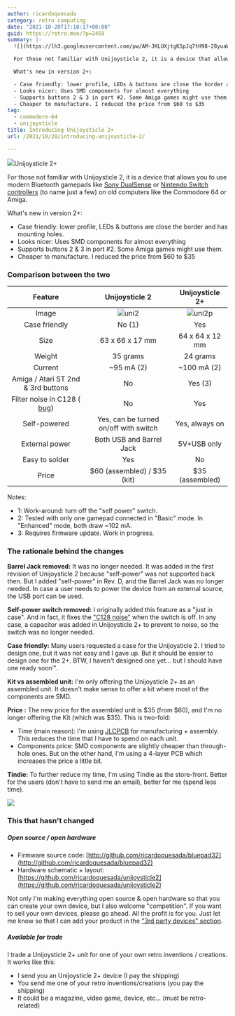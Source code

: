 ```yaml
---
author: ricardoquesada
category: retro computing
date: "2021-10-20T17:10:17+00:00"
guid: https://retro.moe/?p=2459
summary: |-
  ![](https://lh3.googleusercontent.com/pw/AM-JKLUXjtgKSpJq7tH98-28yuaWiBRLN9y0tF5wdYgk4cfPPnoVxpX2astdSZLqT5JVz2Sddw7OIjZ4xDtDL2yf04rxHvgVgu_m74OlERyXDkTKn1VnrxQWaQpGT-xA0ydgKCcCqVGhh9a_0VpfasM_PGLnOg=-no?authuser=0)Unijoysticle 2+

  For those not familiar with Unijoysticle 2, it is a device that allows you to use modern Bluetooth gamepads like [Sony DualSense](https://www.playstation.com/en-us/accessories/dualsense-wireless-controller/) or [Nintendo Switch controllers](https://store.nintendo.com/nintendo-switch/joy-con-controllers.html) (to name just a few) on old computers like the Commodore 64 or Amiga.

  What's new in version 2+:

  - Case friendly: lower profile, LEDs & buttons are close the border and has mounting holes.
  - Looks nicer: Uses SMD components for almost everything
  - Supports buttons 2 & 3 in port #2. Some Amiga games might use them.
  - Cheaper to manufacture. I reduced the price from $60 to $35
tag:
  - commodore-64
  - unijoysticle
title: Introducing Unijoysticle 2+
url: /2021/10/20/introducing-unijoysticle-2/

---
```

![](https://lh3.googleusercontent.com/pw/AM-JKLUXjtgKSpJq7tH98-28yuaWiBRLN9y0tF5wdYgk4cfPPnoVxpX2astdSZLqT5JVz2Sddw7OIjZ4xDtDL2yf04rxHvgVgu_m74OlERyXDkTKn1VnrxQWaQpGT-xA0ydgKCcCqVGhh9a_0VpfasM_PGLnOg=-no?authuser=0)Unijoysticle 2+

For those not familiar with Unijoysticle 2, it is a device that allows you to use modern Bluetooth gamepads like [Sony DualSense](https://www.playstation.com/en-us/accessories/dualsense-wireless-controller/) or [Nintendo Switch controllers](https://store.nintendo.com/nintendo-switch/joy-con-controllers.html) (to name just a few) on old computers like the Commodore 64 or Amiga.

What's new in version 2+:

- Case friendly: lower profile, LEDs & buttons are close the border and has mounting holes.
- Looks nicer: Uses SMD components for almost everything
- Supports buttons 2 & 3 in port #2. Some Amiga games might use them.
- Cheaper to manufacture. I reduced the price from $60 to $35

### Comparison between the two

|                                          Feature                                           | Unijoysticle 2 | Unijoysticle 2+ |
|:------------------------------------------------------------------------------------------:|:--------------:|:---------------:|
|                                           Image                                            | ![uni2](https://lh3.googleusercontent.com/pw/AM-JKLUphquTBg9JoV-L7wuMtze_aKIJ8LvfokTakuBKSVFClziLWCViggcrlNZtqGUMgv6u6yYpZ_RuE2jdGSn3Q0oYl0jOQzzGcutRt-JiMjLZY_oAvK4LehrawNj_aNbthCJ-VEJzsW3dywhJNekjhTsfNQ=-no)|![uni2p](https://lh3.googleusercontent.com/pw/AM-JKLWV2Zo912VtOfuM71AluanNXGwVQiAehNEiQ1VL3L7SkWDl-9k0fA6tfza9QpGL52petBfFFFHMb8rh_ybSj17LOQA70IycMDQw6AVqlN8Jp4HDWT8sWcXHIPEQZTxNuQ-RFygKbmVpW2n52wwi5cJgwA=-no)|
|                                       Case friendly                                        |No (1) | Yes |
|                                            Size                                            | 63 x 66 x 17 mm| 64 x 64 x 12 mm |
|                                           Weight                                           | 35 grams | 24 grams |
|                                          Current                                           | ~95 mA (2) | ~100 mA (2) |
|                             Amiga / Atari ST 2nd & 3rd buttons                             | No | Yes (3) |
| Filter noise in C128 ( [bug](https://gitlab.com/ricardoquesada/unijoysticle2/-/issues/17)) | No | Yes |
|                                        Self-powered                                        | Yes, can be turned on/off with switch | Yes, always on |
|                                       External power                                       | Both USB and Barrel Jack | 5V+USB only |
|                                       Easy to solder                                       | Yes | No |
|                                           Price                                            | $60 (assembled) / $35 (kit) | $35 (assembled) |

Notes:

- 1: Work-around: turn off the "self power" switch.
- 2: Tested with only one gamepad connected in "Basic" mode. In "Enhanced" mode, both draw ~102 mA.
- 3: Requires firmware update. Work in progress.

### The rationale behind the changes

**Barrel Jack removed:** It was no longer needed. It was added in the first revision of Unijoysticle 2 because "self-power" was not supported back then. But I added "self-power" in Rev. D, and the Barrel Jack was no longer needed. In case a user needs to power the device from an external source, the USB port can be used.

**Self-power switch removed:** I originally added this feature as a "just in case". And in fact, it fixes the ["C128 noise"](https://gitlab.com/ricardoquesada/unijoysticle2/-/issues/17) when the switch is off. In any case, a capacitor was added in Unijoysticle 2+ to prevent to noise, so the switch was no longer needed.

**Case friendly:** Many users requested a case for the Unijoysticle 2. I tried to design one, but it was not easy and I gave up. But it should be easier to design one for the 2+. BTW, I haven't designed one yet... but I should have one ready soon™.

**Kit vs assembled unit:** I'm only offering the Unijoysticle 2+ as an assembled unit. It doesn't make sense to offer a kit where most of the components are SMD.

**Price :** The new price for the assembled unit is $35 (from $60), and I'm no longer offering the Kit (which was $35). This is two-fold:

- Time (main reason): I'm using [JLCPCB](https://jlcpcb.com/) for manufacturing + assembly. This reduces the time that I have to spend on each unit.
- Components price: SMD components are slightly cheaper than through-hole ones. But on the other hand, I'm using a 4-layer PCB which increases the price a little bit.

**Tindie:** To further reduce my time, I'm using Tindie as the store-front. Better for the users (don't have to send me an email), better for me (spend less time).

[![](https://d2ss6ovg47m0r5.cloudfront.net/badges/tindie-mediums.png)](https://www.tindie.com/products/riq/unijoysticle-2/)

### This that hasn't changed

##### Open source / open hardware

- Firmware source code: [http://github.com/ricardoquesada/bluepad32](http://github.com/ricardoquesada/bluepad32)
- Hardware schematic + layout: [https://github.com/ricardoquesada/unijoysticle2](https://github.com/ricardoquesada/unijoysticle2)

Not only I'm making everything open source & open hardware so that you can create your own device, but I also welcome "competition". If you want to sell your own devices, please go ahead. All the profit is for you. Just let me know so that I can add your product in the ["3rd party devices" section](/unijoysticle2/).

##### Available for trade

I trade a Unijoysticle 2+ unit for one of your own retro inventions / creations. It works like this:

- I send you an Unijoysticle 2+ device (I pay the shipping)
- You send me one of your retro inventions/creations (you pay the shipping)
- It could be a magazine, video game, device, etc... (must be retro-related)
